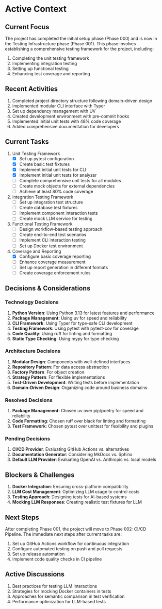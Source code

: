 # Active Context

## Current Focus
The project has completed the initial setup phase (Phase 000) and is now in the Testing Infrastructure phase (Phase 001). This phase involves establishing a comprehensive testing framework for the project, including:

1. Completing the unit testing framework
2. Implementing integration testing
3. Setting up functional testing
4. Enhancing test coverage and reporting

## Recent Activities
1. Completed project directory structure following domain-driven design
2. Implemented modular CLI interface with Typer
3. Set up dependency management with UV
4. Created development environment with pre-commit hooks
5. Implemented initial unit tests with 48% code coverage
6. Added comprehensive documentation for developers

## Current Tasks
1. Unit Testing Framework
   - [x] Set up pytest configuration
   - [x] Create basic test fixtures
   - [x] Implement initial unit tests for CLI
   - [x] Implement initial unit tests for analyzer
   - [ ] Complete comprehensive unit tests for all modules
   - [ ] Create mock objects for external dependencies
   - [ ] Achieve at least 80% code coverage

2. Integration Testing Framework
   - [ ] Set up integration test structure
   - [ ] Create database test fixtures
   - [ ] Implement component interaction tests
   - [ ] Create mock LLM service for testing

3. Functional Testing Framework
   - [ ] Design workflow-based testing approach
   - [ ] Create end-to-end test scenarios
   - [ ] Implement CLI interaction testing
   - [ ] Set up Docker test environment

4. Coverage and Reporting
   - [x] Configure basic coverage reporting
   - [ ] Enhance coverage measurement
   - [ ] Set up report generation in different formats
   - [ ] Create coverage enforcement rules

## Decisions & Considerations

### Technology Decisions
1. **Python Version**: Using Python 3.13 for latest features and performance
2. **Package Management**: Using uv for speed and reliability
3. **CLI Framework**: Using Typer for type-safe CLI development
4. **Testing Framework**: Using pytest with pytest-cov for coverage
5. **Code Quality**: Using ruff for linting and formatting
6. **Static Type Checking**: Using mypy for type checking

### Architecture Decisions
1. **Modular Design**: Components with well-defined interfaces
2. **Repository Pattern**: For data access abstraction
3. **Factory Pattern**: For object creation
4. **Strategy Pattern**: For flexible implementations
5. **Test-Driven Development**: Writing tests before implementation
6. **Domain-Driven Design**: Organizing code around business domains

### Resolved Decisions
1. **Package Management**: Chosen uv over pip/poetry for speed and reliability
2. **Code Formatting**: Chosen ruff over black for linting and formatting
3. **Test Framework**: Chosen pytest over unittest for flexibility and plugins

### Pending Decisions
1. **CI/CD Provider**: Evaluating GitHub Actions vs. alternatives
2. **Documentation Generator**: Considering MkDocs vs. Sphinx
3. **Default LLM Provider**: Evaluating OpenAI vs. Anthropic vs. local models

## Blockers & Challenges
1. **Docker Integration**: Ensuring cross-platform compatibility
2. **LLM Cost Management**: Optimizing LLM usage to control costs
3. **Testing Approach**: Designing tests for AI-based systems
4. **Mocking LLM Responses**: Creating realistic test fixtures for LLM

## Next Steps
After completing Phase 001, the project will move to Phase 002: CI/CD Pipeline. The immediate next steps after current tasks are:

1. Set up GitHub Actions workflow for continuous integration
2. Configure automated testing on push and pull requests
3. Set up release automation
4. Implement code quality checks in CI pipeline

## Active Discussions
1. Best practices for testing LLM interactions
2. Strategies for mocking Docker containers in tests
3. Approaches for semantic comparison in test verification
4. Performance optimization for LLM-based tests